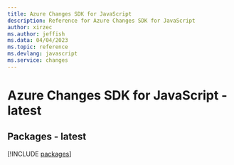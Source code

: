 ```yaml
---
title: Azure Changes SDK for JavaScript
description: Reference for Azure Changes SDK for JavaScript
author: xirzec
ms.author: jeffish
ms.data: 04/04/2023
ms.topic: reference
ms.devlang: javascript
ms.service: changes
---
```

# Azure Changes SDK for JavaScript - latest
## Packages - latest
[!INCLUDE [packages](changes-index.md)]